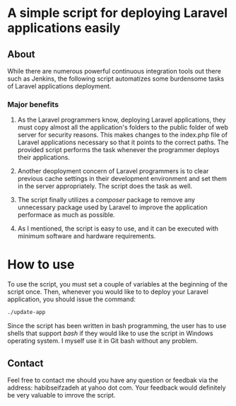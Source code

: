# A simple script for deploying Laravel applications easily

## About

While there are numerous powerful continuous integration tools out there such as Jenkins, the following script automatizes some burdensome tasks of Laravel applications deployment. 

### Major benefits
1. As the Laravel programmers know, deploying Laravel applications, they must copy almost all the application's folders to the public folder of web server for security reasons. This makes changes to the index.php file of Laravel applications necessary so that it points to the correct paths. The provided script performs the task whenever the programmer deploys their applications.

2. Another deoployment concern of Laravel programmers is to clear previous cache settings in their development environment and set them in the server appropriately. The script does the task as well.

3. The script finally utilizes a *composer* package to remove any unnecessary package used by Laravel to improve the application performace as much as possible.

4. As I mentioned, the script is easy to use, and it can be executed with minimum software and hardware requirements.

# How to use
To use the script, you must set a couple of variables at the beginning of the script once. Then, whenever you would like to to deploy your Laravel application, you should issue the command:

```bash
./update-app
```

Since the script has been written in bash programming, the user has to use shells that support *bash* if they would like to use the script in Windows operating system. I myself use it in Git bash without any problem.

## Contact

Feel free to contact me should you have any question or feedbak via the address: habibseifzadeh at yahoo dot com. Your feedback would definitely be very valuable to imrove the script.
